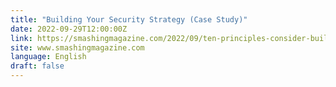 ```yaml
---
title: "Building Your Security Strategy (Case Study)"
date: 2022-09-29T12:00:00Z
link: https://smashingmagazine.com/2022/09/ten-principles-consider-building-security-strategy-case-study/?utm_medium=RSS&utm_source=news.12bit.vn
site: www.smashingmagazine.com
language: English
draft: false
---
```

